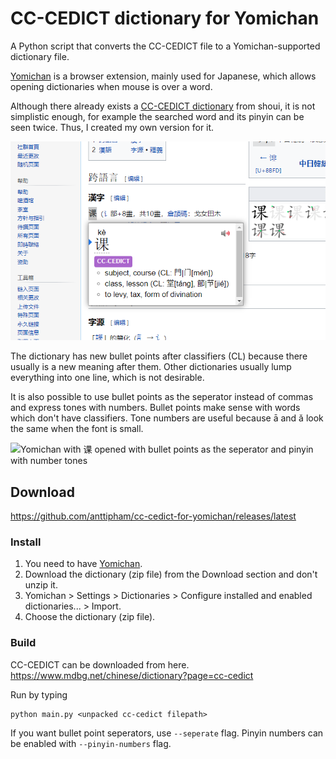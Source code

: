 # CC-CEDICT dictionary for Yomichan

A Python script that converts the CC-CEDICT file to a Yomichan-supported dictionary file.

[Yomichan](https://foosoft.net/projects/yomichan/) is a browser extension, mainly used for Japanese, which allows opening dictionaries when mouse is over a word.

Although there already exists a [CC-CEDICT dictionary](https://gist.github.com/shoui520/25460fd2e9fb194d3e5152fa2ce42ca2) from shoui, it is not simplistic enough, for example the searched word and its pinyin can be seen twice. Thus, I created my own version for it.

![Yomichan with 课 opened](img/1.png)

The dictionary has new bullet points after classifiers (CL) because there usually is a new meaning after them. Other dictionaries usually lump everything into one line, which is not desirable.

It is also possible to use bullet points as the seperator instead of commas and express tones with numbers. Bullet points make sense with words which don't have classifiers. Tone numbers are useful because ā and ǎ look the same when the font is small.

![Yomichan with 课 opened with bullet points as the seperator and pinyin with number tones](img/课-seperate-pinyinnumber.PNG)

## Download

https://github.com/anttipham/cc-cedict-for-yomichan/releases/latest

### Install

1. You need to have [Yomichan](https://foosoft.net/projects/yomichan/).
2. Download the dictionary (zip file) from the Download section and don't unzip it.
3. Yomichan > Settings > Dictionaries > Configure installed and enabled dictionaries... > Import.
4. Choose the dictionary (zip file).

### Build

CC-CEDICT can be downloaded from here. https://www.mdbg.net/chinese/dictionary?page=cc-cedict

Run by typing
```
python main.py <unpacked cc-cedict filepath>
```
If you want bullet point seperators, use `--seperate` flag. Pinyin numbers can be enabled with `--pinyin-numbers` flag.